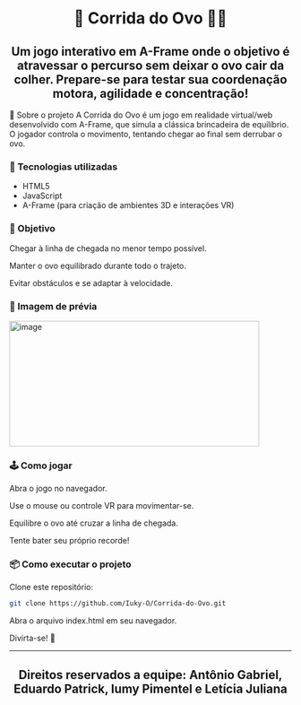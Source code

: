 <h1 align="center">
  <b>🥚 Corrida do Ovo 🏃‍♂️</b>
</h1>
<h2 align="center">
  <b>Um jogo interativo em A-Frame onde o objetivo é atravessar o percurso sem deixar o ovo cair da colher.
Prepare-se para testar sua coordenação motora, agilidade e concentração!</b>
</h2>

📜 Sobre o projeto
A Corrida do Ovo é um jogo em realidade virtual/web desenvolvido com A-Frame, que simula a clássica brincadeira de equilíbrio.
O jogador controla o movimento, tentando chegar ao final sem derrubar o ovo.

### 🚀 Tecnologias utilizadas
- HTML5
- JavaScript
- A-Frame (para criação de ambientes 3D e interações VR)

### 🎯 Objetivo
Chegar à linha de chegada no menor tempo possível.

Manter o ovo equilibrado durante todo o trajeto.

Evitar obstáculos e se adaptar à velocidade.

### 📸 Imagem de prévia
<img width="446" height="224" alt="image" src="https://github.com/user-attachments/assets/0be6011c-21eb-47ff-b62e-bbb73a5bd518" />


### 🕹 Como jogar
Abra o jogo no navegador.

Use o mouse ou controle VR para movimentar-se.

Equilibre o ovo até cruzar a linha de chegada.

Tente bater seu próprio recorde!

### 📦 Como executar o projeto
Clone este repositório:

```bash
git clone https://github.com/Iuky-O/Corrida-do-Ovo.git
```
Abra o arquivo index.html em seu navegador.

Divirta-se! 🎉

---
<h2 align="center">
  <b>Direitos reservados a equipe:</b>
  <b>Antônio Gabriel, Eduardo Patrick, Iumy Pimentel e Letícia Juliana</b>
</h2>


